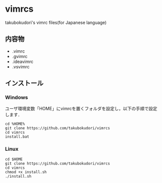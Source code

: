# vimrcs
takubokudori's vimrc files(for Japanese language)

## 内容物

- .vimrc
- .gvimrc
- .ideavimrc
- .vsvimrc

## インストール

### Windows
ユーザ環境変数「HOME」にvimrcを置くフォルダを設定し，以下の手順で設定します．

```
cd %HOME%
git clone https://github.com/takubokudori/vimrcs
cd vimrcs
install.bat
```

### Linux
```
cd $HOME
git clone https://github.com/takubokudori/vimrcs
cd vimrcs
chmod +x install.sh
./install.sh
```
